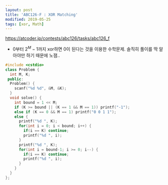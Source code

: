 ```yaml
---
layout: post
title: 'ABC126-F : XOR Matching'
modified: 2019-05-25
tags: [xor, Math]
---
```


<https://atcoder.jp/contests/abc126/tasks/abc126_f>

- 0부터 $2^M-1$까지 xor하면 0이 된다는 것을 이용한 수학문제. 솔직히 풀이를 딱 알아야만 하기 때문에 노잼..

```c++
#include <cstdio>
class Problem {
  int M, K;
 public:
  Problem() {
    scanf("%d %d", &M, &K);
  }
  void solve() {
    int bound = 1 << M;
    if (K >= bound || (K == 1 && M == 1)) printf("-1");
    else if (K == 0 && M == 1) printf("0 0 1 1");
    else {
      printf("%d ", K);
      for(int i = 0; i < bound; i++) {
        if(i == K) continue;
        printf("%d ", i);
      }
      printf("%d ", K);
      for(int i = bound-1; i >= 0; i--) {
        if(i == K) continue;
        printf("%d ", i);
      }
    }
  }
};
```